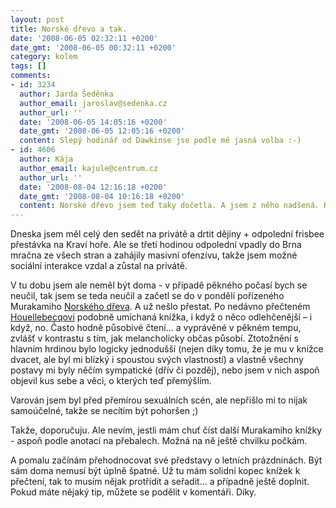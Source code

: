 ```yaml
---
layout: post
title: Norské dřevo a tak.
date: '2008-06-05 02:32:11 +0200'
date_gmt: '2008-06-05 00:32:11 +0200'
category: kolem
tags: []
comments:
- id: 3234
  author: Jarda Šeděnka
  author_email: jaroslav@sedenka.cz
  author_url: ''
  date: '2008-06-05 14:05:16 +0200'
  date_gmt: '2008-06-05 12:05:16 +0200'
  content: Slepý hodinář od Dawkinse jse podle mě jasná volba :-)
- id: 4606
  author: Kája
  author_email: kajule@centrum.cz
  author_url: ''
  date: '2008-08-04 12:16:18 +0200'
  date_gmt: '2008-08-04 10:16:18 +0200'
  content: Norské dřevo jsem teď taky dočetla. A jsem z něho nadšená. Rozhodně Ti doporučuju ostatní knížky od Murakamiho třeba Na západ od hranic na východ od slunce. Každopádně Norské dřevo mě dostalo nejvíc. Já jsem se zase trochu ztotožňovala s Midori.
---
```

<p>Dneska jsem měl celý den sedět na privátě a drtit dějiny + odpolední frisbee přestávka na Kraví hoře. Ale se třetí hodinou odpolední vpadly do Brna mračna ze všech stran a zahájily masivní ofenzívu, takže jsem možné sociální interakce vzdal a zůstal na privátě.</p>
<p>V tu dobu jsem ale neměl být doma - v případě pěkného počasí bych se neučil, tak jsem se teda neučil a začetl se do v pondělí pořízeného Murakamiho <a href="http://www.kosmas.cz/knihy/103927/norske-drevo/">Norského dřeva</a>. A už nešlo přestat. Po nedávno přečteném <a href="http://www.kosmas.cz/knihy/103980/rozsireni-bitevniho-pole/">Houellebecqovi</a> podobně umíchaná knížka, i když o něco odlehčenější – i když, no. Často hodně působivé čtení... a vyprávěné v pěkném tempu, zvlášť v kontrastu s tím, jak melancholicky občas působí. Ztotožnění s hlavním hrdinou bylo logicky jednodušší (nejen díky tomu, že je mu v knížce dvacet, ale byl mi blízký i spoustou svých vlastností) a vlastně všechny postavy mi byly něčím sympatické (dřív či pozděj), nebo jsem v nich aspoň objevil kus sebe a věci, o kterých teď přemýšlím.</p>
<p>Varován jsem byl před přemírou sexuálních scén, ale nepřišlo mi to nijak samoúčelné, takže se necítím být pohoršen ;)</p>
<p>Takže, doporučuju. Ale nevím, jestli mám chuť číst další Murakamiho knížky - aspoň podle anotací na přebalech. Možná na ně ještě chvilku počkám.</p>
<p>A pomalu začínám přehodnocovat své představy o letních prázdninách. Být sám doma nemusí být úplně špatné. Už tu mám solidní kopec knížek k přečtení, tak to musím nějak protřídit a seřadit... a případně ještě doplnit. Pokud máte nějaký tip, můžete se podělit v komentáři. Díky.</p>
